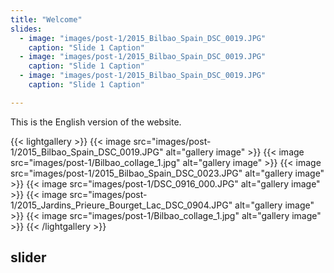 ```yaml
---
title: "Welcome"
slides:
  - image: "images/post-1/2015_Bilbao_Spain_DSC_0019.JPG"
    caption: "Slide 1 Caption"
  - image: "images/post-1/2015_Bilbao_Spain_DSC_0019.JPG"
    caption: "Slide 1 Caption"
  - image: "images/post-1/2015_Bilbao_Spain_DSC_0019.JPG"
    caption: "Slide 1 Caption"

---
```

This is the English version of the website.

{{< lightgallery >}}
{{< image src="images/post-1/2015_Bilbao_Spain_DSC_0019.JPG" alt="gallery image" >}}
{{< image src="images/post-1/Bilbao_collage_1.jpg" alt="gallery image" >}}
{{< image src="images/post-1/2015_Bilbao_Spain_DSC_0023.JPG" alt="gallery image" >}}
{{< image src="images/post-1/DSC_0916_000.JPG" alt="gallery image" >}}
{{< image src="images/post-1/2015_Jardins_Prieure_Bourget_Lac_DSC_0904.JPG" alt="gallery image" >}}
{{< image src="images/post-1/Bilbao_collage_1.jpg" alt="gallery image" >}}
{{< /lightgallery >}}

## slider

